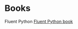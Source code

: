 # Books

Fluent Python [Fluent Python book](https://github.com/gerasimovtltsu/python_materials/blob/main/books/Fluent%20Python.pdf)
